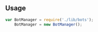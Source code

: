
## Usage

```javascript
var BotManager = require('./lib/bots');
    BotManager = new BotManager();
```
